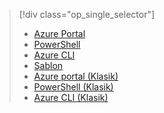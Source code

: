 > [!div class="op_single_selector"]
> * [Azure Portal](../articles/virtual-network/quick-create-portal.md)
> * [PowerShell](../articles/virtual-network/quick-create-powershell.md)
> * [Azure CLI](../articles/virtual-network/quick-create-cli.md)
> * [Şablon](../articles/virtual-network/virtual-networks-create-vnet-arm-template-click.md)
> * [Azure portal (Klasik)](../articles/virtual-network/virtual-networks-create-vnet-classic-pportal.md)
> * [PowerShell (Klasik)](../articles/virtual-network/virtual-networks-create-vnet-classic-netcfg-ps.md)
> * [Azure CLI (Klasik)](../articles/virtual-network/virtual-networks-create-vnet-classic-cli.md)
